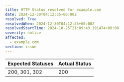 ```yaml
---
title: HTTP Status resolved for example.com
date: 2024-12-30T04:12:35+00:00Z
resolved: True
resolvedWhen: 2024-12-30T04:12:35+00:00Z
resolvedStartTime: 2024-10-25T21:09:43.191474+00:00
severity: notice
affected:
  - example.com
section: issue
---
```


| Expected Statuses | Actual Status  |
|-------------------|----------------|
| 200, 301, 302 | 200 |
